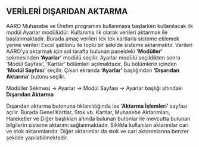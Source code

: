
## VERİLERİ DIŞARIDAN AKTARMA

AARO Muhasebe ve Üretim programını kullanmaya başlarken kullanılacak ilk modül Ayarlar modülüdür. Kullanıma ilk olarak verileri aktarmak ile başlanmaktadır. Burada amaç verileri tek tek kartlarla sisteme eklemek yerine verileri Excel şablonu ile toplu bir şekilde sisteme aktarmaktır. Verileri AARO’ya aktarmak için sol tarafta bulunan paneldeki **‘Modüller’** sekmesinden **‘Ayarlar’** modülü seçilir. Ayarlar modülü seçildikten sonra ‘Modül Sayfası’, ‘Kartlar’ bölümleri açılmaktadır. Bu bölümlerin içinden **‘Modül Sayfası’** seçilir. Çıkan ekranda **‘Ayarlar’** başlığından **‘Dışarıdan Aktarma’** butonu seçilir. 

Modüller Sekmesi -> Ayarlar  -> Modül Sayfası -> Ayarlar başlığı altındaki **Dışarıdan Aktarma** 

Dışarıdan aktarma butonuna tıklanıldığında ise **‘Aktarma İşlemleri’** sayfası açılır. Burada Genel Kartlar, Stok vb. Kartlar, Muhasebe Aktarımları, Hareketler ve Diğer başlıkları altında bulunan butonlar ile mevcutta bulunan bilgilerin sisteme aktarımı sağlanmaktadır. Sıklıkla kullanılan aktarımlar cari ve stok aktarımlarıdır. Diğer aktarımlar da stok ve cari aktarımlarına benzer şekilde yapılabilmektedir. 
